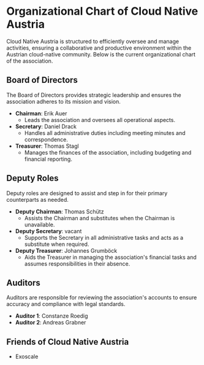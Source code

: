 # Organizational Chart of Cloud Native Austria

Cloud Native Austria is structured to efficiently oversee and manage activities, ensuring a collaborative and productive environment within the Austrian cloud-native community. 
Below is the current organizational chart of the association.

## Board of Directors

The Board of Directors provides strategic leadership and ensures the association adheres to its mission and vision.

- **Chairman**: Erik Auer
  - Leads the association and oversees all operational aspects.
- **Secretary**: Daniel Drack
  - Handles all administrative duties including meeting minutes and correspondence.
- **Treasurer**: Thomas Stagl
  - Manages the finances of the association, including budgeting and financial reporting.

## Deputy Roles

Deputy roles are designed to assist and step in for their primary counterparts as needed.

- **Deputy Chairman**: Thomas Schütz
  - Assists the Chairman and substitutes when the Chairman is unavailable.
- **Deputy Secretary**: vacant
  - Supports the Secretary in all administrative tasks and acts as a substitute when required.
- **Deputy Treasurer**: Johannes Grumböck
  - Aids the Treasurer in managing the association's financial tasks and assumes responsibilities in their absence.

## Auditors

Auditors are responsible for reviewing the association's accounts to ensure accuracy and compliance with legal standards.

- **Auditor 1**: Constanze Roedig
- **Auditor 2**: Andreas Grabner

## Friends of Cloud Native Austria

- Exoscale 

